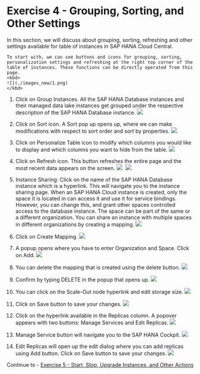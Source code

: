 # Exercise 4 - Grouping, Sorting, and Other Settings

In this section, we will discuss about grouping, sorting, refreshing and other settings available for table of instances in SAP HANA Cloud Central.
 
    To start with, we can see buttons and icons for grouping, sorting, personalization settings and refreshing at the right top corner of the table of instances. These functions can be directly operated from this page.
    <kbd>
    ![](./images_new/1.png)
    </kbd>
1. Click on Group Instances. All the SAP HANA Database instances and their managed data lake instances get grouped under the respective description of the SAP HANA Database instance.
    <kbd>
    ![](./images_new/2.png)
    </kbd>
    
2. Click on Sort icon. A Sort pop up opens up, where we can make modifications with respect to sort order and sort by properties.
    <kbd>
    ![](./images_new/3.png)
    </kbd>
    
3. Click on Personalize Table icon to modify which columns you would like to display and which columns you want to hide from the table.
    <kbd>
    ![](./images_new/4.png)
    </kbd>
    
4. Click on Refresh icon. This button refreshes the entire page and the most recent data appears on the screen.
    <kbd>
    ![](./images_new/5.png)
    </kbd>
    <kbd>
    ![](./images_new/6.png)
    </kbd>
    
5. Instance Sharing: Click on the name of the SAP HANA Database instance which is a hyperlink. This will navigate you to the instance sharing page. When an SAP HANA Cloud instance is created, only the space it is located in can access it and use it for service bindings. However, you can change this, and grant other spaces controlled access to the database instance. The space can be part of the same or a different organization. You can share an instance with multiple spaces in different organizations by creating a mapping.
    <kbd>
    ![](./images_new/7.png)
    </kbd>
    
6. Click on Create Mapping.
    <kbd>
    ![](./images_new/8.png)
    </kbd>
    
7. A popup opens where you have to enter Organization and Space. Click on Add.
    <kbd>
    ![](./images_new/9.png)
    </kbd>
    
8. You can delete the mapping that is created using the delete button.
    <kbd>
    ![](./images_new/10.png)
    </kbd>
    
9. Confirm by typing DELETE in the popup that opens up.
    <kbd>
    ![](./images_new/11.png)
    </kbd>
    
10. You can click on the Scale-Out node hyperlink and edit storage size.
    <kbd>
    ![](./images_new/12.png)
    </kbd>
    
11. Click on Save button to save your changes.
    <kbd>
    ![](./images_new/13.png)
    </kbd>
    
12. Click on the hyperlink available in the Replicas column. A popover appears with two buttons: Manage Services and Edit Replicas.
    <kbd>
    ![](./images_new/14.png)
    </kbd>
    
13. Manage Service button will navigate you to the SAP HANA Cockpit.
    <kbd>
    ![](./images_new/15.png)
    </kbd>
    
14. Edit Replicas will open up the edit dialog where you can add replicas using Add button. Click on Save button to save your changes.
    <kbd>
    ![](./images_new/16.png)
    </kbd>
    
Continue to - [Exercise 5 - Start, Stop, Upgrade Instances, and Other Actions ](../ex_5/README.md)
